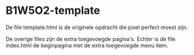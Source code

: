 # B1W5O2-template

De file template.html is de originele opdracht die pixel perfect moest zijn. 

De overige files zijn de extra toegevoegde pagina's. Echter is de file index.html de beginpagina met de extra toegevoegde menu item.